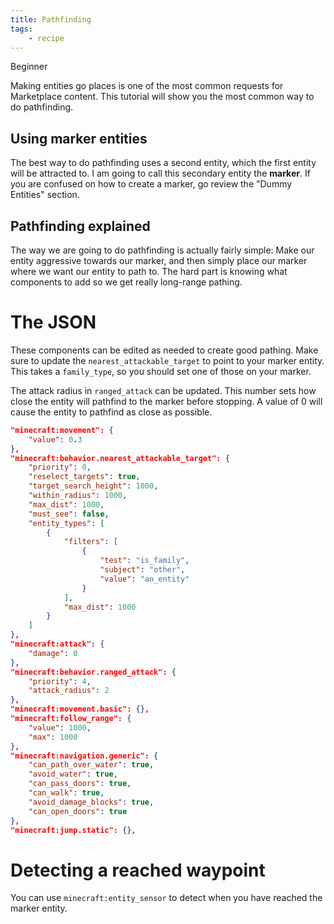 ```yaml
---
title: Pathfinding
tags:
    - recipe
---
```


<Label color="green">Beginner</Label>

Making entities go places is one of the most common requests for Marketplace content. This tutorial will show you the most common way to do pathfinding.

## Using marker entities

The best way to do pathfinding uses a second entity, which the first entity will be attracted to. I am going to call this secondary entity the **marker**. If you are confused on how to create a marker, go review the "Dummy Entities" section.

## Pathfinding explained

The way we are going to do pathfinding is actually fairly simple: Make our entity aggressive towards our marker, and then simply place our marker where we want our entity to path to. The hard part is knowing what components to add so we get really long-range pathing.

# The JSON

These components can be edited as needed to create good pathing. Make sure to update the `nearest_attackable_target` to point to your marker entity. This takes a `family_type`, so you should set one of those on your marker.

The attack radius in `ranged_attack` can be updated. This number sets how close the entity will pathfind to the marker before stopping. A value of 0 will cause the entity to pathfind as close as possible.

```json
"minecraft:movement": {
    "value": 0.3
},
"minecraft:behavior.nearest_attackable_target": {
    "priority": 0,
    "reselect_targets": true,
    "target_search_height": 1000,
    "within_radius": 1000,
    "max_dist": 1000,
    "must_see": false,
    "entity_types": [
        {
            "filters": [
                {
                    "test": "is_family",
                    "subject": "other",
                    "value": "an_entity"
                }
            ],
            "max_dist": 1000
        }
    ]
},
"minecraft:attack": {
    "damage": 0
},
"minecraft:behavior.ranged_attack": {
    "priority": 4,
    "attack_radius": 2
},
"minecraft:movement.basic": {},
"minecraft:follow_range": {
    "value": 1000,
    "max": 1000
},
"minecraft:navigation.generic": {
    "can_path_over_water": true,
    "avoid_water": true,
    "can_pass_doors": true,
    "can_walk": true,
    "avoid_damage_blocks": true,
    "can_open_doors": true
},
"minecraft:jump.static": {},
```

# Detecting a reached waypoint

You can use `minecraft:entity_sensor` to detect when you have reached the marker entity.
